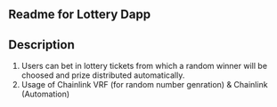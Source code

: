 ## Readme for Lottery Dapp

## Description

1. Users can bet in lottery tickets from which a random winner will be choosed and prize distributed automatically.
2. Usage of Chainlink VRF (for random number genration) & Chainlink (Automation)